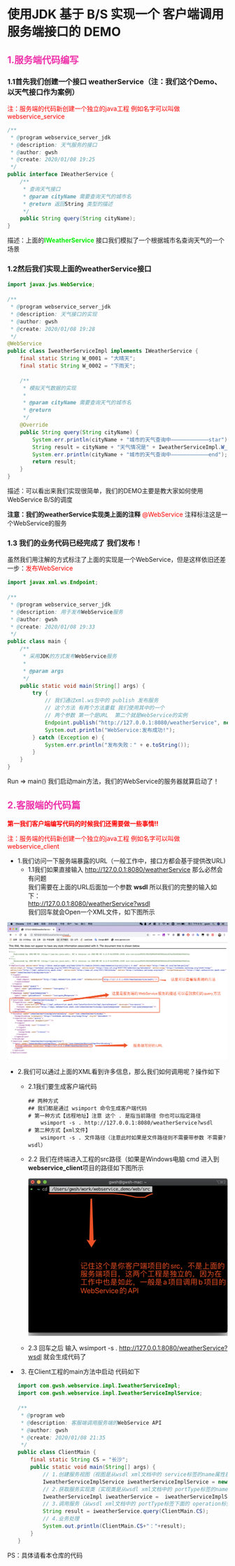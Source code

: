 # 使用JDK 基于 B/S  实现一个 客户端调用服务端接口的 DEMO

##  <font color="#e3a">1.服务端代码编写</font>

### 1.1首先我们创建一个接口 weatherService（注：我们这个Demo、以天气接口作为案例）

<font color="red">注：服务端的代码新创建一个独立的java工程 例如名字可以叫做 webservice_service</font>

``` java
/**
 * @program webservice_server_jdk
 * @description: 天气服务的接口
 * @author: gwsh
 * @create: 2020/01/08 19:25
 */
public interface IWeatherService {
    /**
     * 查询天气接口
     * @param cityName 需要查询天气的城市名
     * @return 返回String 类型的描述
     */
    public String query(String cityName);
}

```

描述：上面的<font color="gree">**IWeatherService**</font> 接口我们模拟了一个根据城市名查询天气的一个场景

### 1.2然后我们实现上面的weatherService接口

``` java
import javax.jws.WebService;

/**
 * @program webservice_server_jdk
 * @description: 天气接口的实现
 * @author: gwsh
 * @create: 2020/01/08 19:28
 */
@WebService
public class IweatherServiceImpl implements IWeatherService {
    final static String W_0001 = "大晴天";
    final static String W_0002 = "下雨天";

    /**
     * 模拟天气数据的实现
     *
     * @param cityName 需要查询天气的城市名
     * @return
     */
    @Override
    public String query(String cityName) {
        System.err.println(cityName + "城市的天气查询中————————————star");
        String result = cityName + "天气情况是" + IweatherServiceImpl.W_0001;
        System.err.println(cityName + "城市的天气查询中————————————end");
        return result;
    }
}

```

描述：可以看出来我们实现很简单，我们的DEMO主要是教大家如何使用WebService B/S的调度

**注意：我们的weatherService实现类上面的注释**  <font color="red">@WebService</font> 注释标注这是一个WebService的服务

### 1.3 我们的业务代码已经完成了 我们发布！

虽然我们用注解的方式标注了上面的实现是一个WebService，但是这样依旧还差一步：<font color="red">发布WebService</font>

``` java
import javax.xml.ws.Endpoint;

/**
 * @program webservice_server_jdk
 * @description: 用于发布WebService服务
 * @author: gwsh
 * @create: 2020/01/08 19:33
 */
public class main {
    /**
     * 采用JDK的方式发布WebService服务
     *
     * @param args
     */
    public static void main(String[] args) {
        try {
          	// 我们通过xml.ws包中的 publish 发布服务
          	// 这个方法 有两个方法重载 我们使用其中的一个
          	// 两个参数 第一个是URL  第二个就是WebService的实例
            Endpoint.publish("http://127.0.0.1:8080/weatherService", new IweatherServiceImpl());
            System.out.println("WebService:发布成功!");
        } catch (Exception e) {
            System.err.println("发布失败：" + e.toString());
        }
    }
}
```

Run => main()   我们启动main方法，我们的WebService的服务器就算启动了！



## <font color="#e3a">2.客服端的代码篇</font>

<font color="red">**第一我们客户端编写代码的时候我们还需要做一些事情!!**</font>

<font color="red">注：服务端的代码新创建一个独立的java工程 例如名字可以叫做 webservice_client</font>

* 1.我们访问一下服务端暴露的URL（一般工作中，接口方都会基于提供改URL)
  * 1.1我们如果直接输入 http://127.0.0.1:8080/weatherService 那么必然会有问题<br>我们需要在上面的URL后面加一个参数 **wsdl**  所以我们的完整的输入如下：<br>http://127.0.0.1:8080/weatherService?wsdl<br>我们回车就会Open一个XML文件，如下图所示<br>

<img src="./image/wsdl.jpg">

* 2.我们可以通过上面的XML看到许多信息，那么我们如何调用呢？操作如下

  * 2.1我们要生成客户端代码

    ``` shell
    ## 两种方式
    ## 我们都是通过 wsimport 命令生成客户端代码
    # 第一种方式【远程地址】注意 这个 . 是指当前路径 你也可以指定路径
    	wsimport -s . http://127.0.0.1:8080/weatherService?wsdl
    # 第二种方式【xml文件】
    	wsimport -s . 文件路径（注意此时如果是文件路径则不需要带参数 不需要?wsdl）
    ```

  * 2.2 我们在终端进入工程的src路径（如果是Windows电脑 cmd 进入到**webservice_client**项目的路径如下图所示

    <img src="./image/cdsrc.jpg">

  * 2.3 回车之后 输入 wsimport -s . http://127.0.0.1:8080/weatherService?wsdl 就会生成代码了

* 3. 在Client工程的main方法中启动 代码如下

  ``` java
  import com.gwsh.webservice.impl.IweatherServiceImpl;
  import com.gwsh.webservice.impl.IweatherServiceImplService;
  
  /**
   * @program web
   * @description: 客服端调用服务端的WebService API
   * @author: gwsh
   * @create: 2020/01/08 21:35
   */
  public class ClientMain {
      final static String CS = "长沙";
      public static void main(String[] args) {
          // 1.创建服务视图（视图是从wsdl xml文档中的 service标签的name属性获取来的）
          IweatherServiceImplService iweatherServiceImplService = new IweatherServiceImplService();
          // 2.获取服务实现类（实现类是从wsdl xml文档中的 portType标签的name属性获取来的)
          IweatherServiceImpl iweatherService =  iweatherServiceImplService.getPort(IweatherServiceImpl.class);
          // 3.调用服务（从wsdl xml文档中的 portType标签下面的 operation标签获取的）
          String result = iweatherService.query(ClientMain.CS);
          // 4.业务处理
          System.out.println(ClientMain.CS+"："+result);
      }
  }
  
  ```



PS：具体请看本仓库的代码